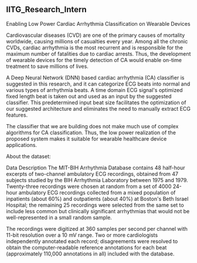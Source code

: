 ## IITG_Research_Intern
Enabling Low Power Cardiac Arrhythmia Classification on Wearable
Devices

Cardiovascular diseases (CVD) are one of the primary causes of mortality worldwide, causing millions
of casualties every year. Among all the chronic CVDs, cardiac arrhythmia is the most recurrent and is
responsible for the maximum number of fatalities due to cardiac arrests. Thus, the development of
wearable devices for the timely detection of CA would enable on-time treatment to save millions of
lives.

A Deep Neural Network (DNN) based cardiac arrhythmia (CA) classifier is suggested in this research,
and it can categorize ECG beats into normal and various types of arrhythmia beats. A time domain
ECG signal's optimized fixed length beat is taken out and used as an input by the suggested classifier.
This predetermined input beat size facilitates the optimization of our suggested architecture and
eliminates the need to manually extract ECG features. 

The classifier that we are building does not make much use of complex algorithms for CA
classification. Thus, the low power realization of the proposed system makes it suitable for wearable
healthcare device applications.

About the dataset:

Data Description
The MIT-BIH Arrhythmia Database contains 48 half-hour excerpts of two-channel ambulatory ECG recordings, obtained from 47 subjects studied by the BIH Arrhythmia Laboratory between 1975 and 1979. Twenty-three recordings were chosen at random from a set of 4000 24-hour ambulatory ECG recordings collected from a mixed population of inpatients (about 60%) and outpatients (about 40%) at Boston's Beth Israel Hospital; the remaining 25 recordings were selected from the same set to include less common but clinically significant arrhythmias that would not be well-represented in a small random sample.

The recordings were digitized at 360 samples per second per channel with 11-bit resolution over a 10 mV range. Two or more cardiologists independently annotated each record; disagreements were resolved to obtain the computer-readable reference annotations for each beat (approximately 110,000 annotations in all) included with the database.


